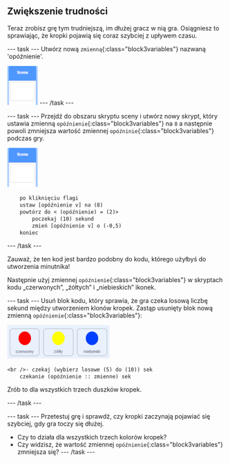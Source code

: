 ## Zwiększenie trudności

Teraz zrobisz grę tym trudniejszą, im dłużej gracz w nią gra. Osiągniesz to sprawiając, że kropki pojawią się coraz szybciej z upływem czasu.

--- task --- Utwórz nową `zmienną`{:class="block3variables"} nazwaną 'opóźnienie'.

![Duszek sceny](images/stage-sprite.png) --- /task ---

--- task --- Przejdź do obszaru skryptu sceny i utwórz nowy skrypt, który ustawia zmienną `opóźnienie`{:class="block3variables"} na `8` a następnie powoli zmniejsza wartość zmiennej `opóźninie`{:class="block3variables"} podczas gry.

![Duszek sceny](images/stage-sprite.png)

```blocks3
    po kliknięciu flagi
    ustaw [opóźnienie v] na (8)
    powtórz do < (opóźnienie) = (2)>
        poczekaj (10) sekund
        zmień [opóźnienie v] o (-0,5)
    koniec
```

--- /task ---

Zauważ, że ten kod jest bardzo podobny do kodu, którego użyłbyś do utworzenia minutnika!

Następnie użyj zmiennej `opóźnienie`{:class="block3variables"} w skryptach kodu „czerwonych”, „żółtych” i „niebieskich” ikonek.

--- task --- Usuń blok kodu, który sprawia, że gra czeka losową liczbę sekund między utworzeniem klonów kropek. Zastąp usunięty blok nową zmienną `opóźnienie`{:class="block3variables"}:

![zrzut ekranu](images/all-dots.png)

```blocks3
<br />- czekaj (wybierz losowe (5) do (10)) sek
    czekanie (opóźnienie :: zmienne) sek
```

Zrób to dla wszystkich trzech duszków kropek.

--- /task ---

--- task --- Przetestuj grę i sprawdź, czy kropki zaczynają pojawiać się szybciej, gdy gra toczy się dłużej.

+ Czy to działa dla wszystkich trzech kolorów kropek?
+ Czy widzisz, że wartość zmiennej `opóźnienie`{:class="block3variables"} zmniejsza się? --- /task ---